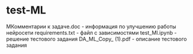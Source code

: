 # test-ML

МКомментарии к задаче.doc - информация по улучшению работы нейросети 
requirements.txt - файл с зависимостями
test_Ml.ipynb - решение тестового задания
DA_ML_Copy_ (1).pdf - описание тестового задания
